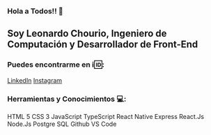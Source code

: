### Hola a Todos!! 👋

## Soy Leonardo Chourio, Ingeniero de Computación y Desarrollador de Front-End

### Puedes encontrarme en :information_source::id::

[LinkedIn](https://www.linkedin.com/in/leonardo-chourio-387839201/) [Instagram](https://www.instagram.com/leoch17/)

### Herramientas y Conocimientos :computer::

HTML 5
CSS 3
JavaScript
TypeScript
React Native
Express
React.Js
Node.Js
Postgre SQL
Github
VS Code



<!--
**leoch17/leoch17** is a ✨ _special_ ✨ repository because its `README.md` (this file) appears on your GitHub profile.

Here are some ideas to get you started:

- 🔭 I’m currently working on ...
- 🌱 I’m currently learning ...
- 👯 I’m looking to collaborate on ...
- 🤔 I’m looking for help with ...
- 💬 Ask me about ...
- 📫 How to reach me: ...
- 😄 Pronouns: ...
- ⚡ Fun fact: ...
-->
